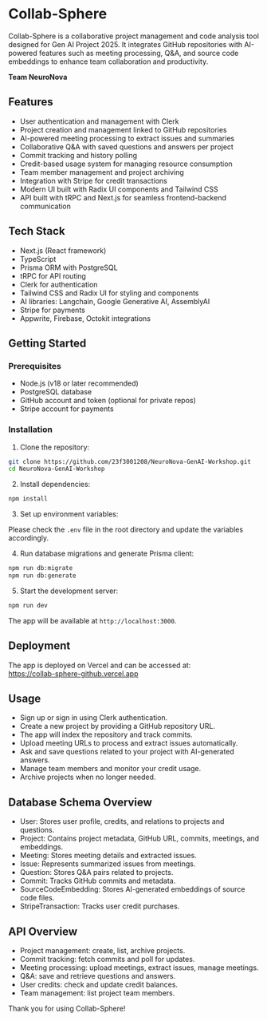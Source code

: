 # Collab-Sphere

Collab-Sphere is a collaborative project management and code analysis tool designed for Gen AI Project 2025. It integrates GitHub repositories with AI-powered features such as meeting processing, Q&A, and source code embeddings to enhance team collaboration and productivity.

**Team NeuroNova**

## Features

- User authentication and management with Clerk
- Project creation and management linked to GitHub repositories
- AI-powered meeting processing to extract issues and summaries
- Collaborative Q&A with saved questions and answers per project
- Commit tracking and history polling
- Credit-based usage system for managing resource consumption
- Team member management and project archiving
- Integration with Stripe for credit transactions
- Modern UI built with Radix UI components and Tailwind CSS
- API built with tRPC and Next.js for seamless frontend-backend communication

## Tech Stack

- Next.js (React framework)
- TypeScript
- Prisma ORM with PostgreSQL
- tRPC for API routing
- Clerk for authentication
- Tailwind CSS and Radix UI for styling and components
- AI libraries: Langchain, Google Generative AI, AssemblyAI
- Stripe for payments
- Appwrite, Firebase, Octokit integrations

## Getting Started

### Prerequisites

- Node.js (v18 or later recommended)
- PostgreSQL database
- GitHub account and token (optional for private repos)
- Stripe account for payments

### Installation

1. Clone the repository:

```bash
git clone https://github.com/23f3001208/NeuroNova-GenAI-Workshop.git
cd NeuroNova-GenAI-Workshop
```

2. Install dependencies:

```bash
npm install
```

3. Set up environment variables:

Please check the `.env` file in the root directory and update the variables accordingly.

4. Run database migrations and generate Prisma client:

```bash
npm run db:migrate
npm run db:generate
```

5. Start the development server:

```bash
npm run dev
```

The app will be available at `http://localhost:3000`.

## Deployment

The app is deployed on Vercel and can be accessed at:  
https://collab-sphere-github.vercel.app

## Usage

- Sign up or sign in using Clerk authentication.
- Create a new project by providing a GitHub repository URL.
- The app will index the repository and track commits.
- Upload meeting URLs to process and extract issues automatically.
- Ask and save questions related to your project with AI-generated answers.
- Manage team members and monitor your credit usage.
- Archive projects when no longer needed.

## Database Schema Overview

- User: Stores user profile, credits, and relations to projects and questions.
- Project: Contains project metadata, GitHub URL, commits, meetings, and embeddings.
- Meeting: Stores meeting details and extracted issues.
- Issue: Represents summarized issues from meetings.
- Question: Stores Q&A pairs related to projects.
- Commit: Tracks GitHub commits and metadata.
- SourceCodeEmbedding: Stores AI-generated embeddings of source code files.
- StripeTransaction: Tracks user credit purchases.

## API Overview

- Project management: create, list, archive projects.
- Commit tracking: fetch commits and poll for updates.
- Meeting processing: upload meetings, extract issues, manage meetings.
- Q&A: save and retrieve questions and answers.
- User credits: check and update credit balances.
- Team management: list project team members.

Thank you for using Collab-Sphere!
